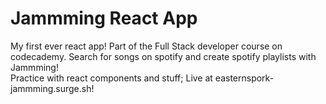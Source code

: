 # Jammming React App  

My first ever react app! Part of the Full Stack developer course on codecademy. 
Search for songs on spotify and create spotify playlists with Jammming!   
Practice with react components and stuff; Live at easternspork-jammming.surge.sh!